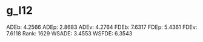 # g_l12

ADEb: 4.2566
ADEp: 2.8683
ADEv: 4.2764
FDEb: 7.6317
FDEp: 5.4361
FDEv: 7.6118
Rank: 1629
WSADE: 3.4553
WSFDE: 6.3543